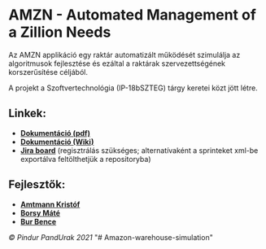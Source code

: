 # AMZN - Automated Management of a Zillion Needs

Az AMZN applikáció egy raktár automatizált működését szimulálja az algoritmusok fejlesztése és ezáltal a raktárak szervezettségének korszerűsítése céljából.

A projekt a Szoftvertechnológia (IP-18bSZTEG) tárgy keretei közt jött létre.

## Linkek:
* [**Dokumentáció (pdf)**](https://szofttech.inf.elte.hu/szt-ab-2020212/group-04/pindur-pandurak/-/blob/master/amzn_dokumentacio.pdf)
* [**Dokumentáció (Wiki)**](https://szofttech.inf.elte.hu/szt-ab-2020212/group-04/pindur-pandurak/-/wikis/home)
* [**Jira board**](https://pindurpandurak.atlassian.net/jira/software/projects/AMZN/boards/1/roadmap?shared=&atlOrigin=eyJpIjoiZTk3ZjA3YWY5NWVkNDI2YWI0ZTg5YmVkZDA0OTBhZmUiLCJwIjoiaiJ9) (regisztrálás szükséges; alternatívaként a sprinteket xml-be exportálva feltölthetjük a repositoryba)

## Fejlesztők:
* [**Amtmann Kristóf**](https://github.com/Anti20-creator)
* [**Borsy Máté** ](https://github.com/borsym)
* [**Bur Bence**](https://github.com/kleinerbur-elte)

*© Pindur PandUrak 2021*
"# Amazon-warehouse-simulation" 
